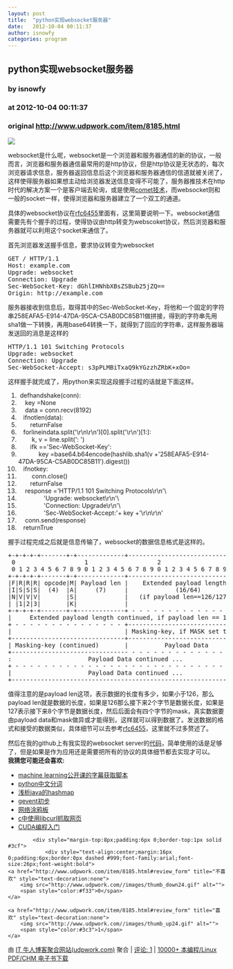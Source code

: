 ```yaml
---
layout: post
title:  "python实现websocket服务器"
date:   2012-10-04 00:11:37
author: isnowfy
categories: program
---
```


## python实现websocket服务器
### by isnowfy
### at 2012-10-04 00:11:37
### original <http://www.udpwork.com/item/8185.html>

<p><a href="http://www.isnowfy.com/wp-content/uploads/2012/10/websocket-lifecycle.png"><img src="http://www.isnowfy.com/wp-content/uploads/2012/10/websocket-lifecycle-300x245.png"></a></p>
<p>websocket是什么呢，websocket是一个浏览器和服务器通信的新的协议，一般而言，浏览器和服务器通信最常用的是http协议，但是http协议是无状态的，每次浏览器请求信息，服务器返回信息后这个浏览器和服务器通信的信道就被关闭了，这样使得服务器如果想主动给浏览器发送信息变得不可能了，服务器推技术在http时代的解决方案一个是客户端去轮询，或是使用<a href="http://www.isnowfy.com/comet-web-chat/">comet技术</a>，而websocket则和一般的socket一样，使得浏览器和服务器建立了一个双工的通道。
<br>
</p>
<p>具体的websocket协议在<a href="http://tools.ietf.org/html/rfc6455">rfc6455</a>里面有，这里简要说明一下。websocket通信需要先有个握手的过程，使得协议由http转变为webscoket协议，然后浏览器和服务器就可以利用这个socket来通信了。</p>
<p>首先浏览器发送握手信息，要求协议转变为websocket</p>
<pre>
GET / HTTP/1.1
Host: example.com
Upgrade: websocket
Connection: Upgrade
Sec-WebSocket-Key: dGhlIHNhbXBsZSBub25jZQ==
Origin: http://example.com
</pre><p>服务器接收到信息后，取得其中的Sec-WebSocket-Key，将他和一个固定的字符串258EAFA5-E914-47DA-95CA-C5AB0DC85B11做拼接，得到的字符串先用sha1做一下转换，再用base64转换一下，就得到了回应的字符串，这样服务器端发送回的消息是这样的</p>
<pre>
HTTP/1.1 101 Switching Protocols
Upgrade: websocket
Connection: Upgrade
Sec-WebSocket-Accept: s3pPLMBiTxaQ9kYGzzhZRbK+xOo=
</pre><p>这样握手就完成了，用python来实现这段握手过程的话就是下面这样。</p>
<div><ol><li><div> defhandshake(conn):</div>
</li>
<li><div>    key =None</div>
</li>
<li><div>    data = conn.recv(8192)</div>
</li>
<li><div>   ifnotlen(data):</div>
</li>
<li><div>       returnFalse</div>
</li>
<li><div>   forlineindata.split('\r\n\r\n')[0].split('\r\n')[1:]:</div>
</li>
<li><div>        k, v = line.split(': ')</div>
</li>
<li><div>       ifk =='Sec-WebSocket-Key':</div>
</li>
<li><div>            key =base64.b64encode(hashlib.sha1(v +'258EAFA5-E914-47DA-95CA-C5AB0DC85B11').digest())</div>
</li>
<li><div>   ifnotkey:</div>
</li>
<li><div>        conn.close()</div>
</li>
<li><div>       returnFalse</div>
</li>
<li><div>    response ='HTTP/1.1 101 Switching Protocols\r\n'\</div>
</li>
<li><div>               'Upgrade: websocket\r\n'\</div>
</li>
<li><div>               'Connection: Upgrade\r\n'\</div>
</li>
<li><div>               'Sec-WebSocket-Accept:'+ key +'\r\n\r\n'</div>
</li>
<li><div>    conn.send(response)</div>
</li>
<li><div>   returnTrue</div>
</li>
</ol>
</div>
<p>握手过程完成之后就是信息传输了，websocket的数据信息格式是这样的。</p>
<pre>
+-+-+-+-+-------+-+-------------+-------------------------------+
 0                   1                   2                   3
 0 1 2 3 4 5 6 7 8 9 0 1 2 3 4 5 6 7 8 9 0 1 2 3 4 5 6 7 8 9 0 1
+-+-+-+-+-------+-+-------------+-------------------------------+
|F|R|R|R| opcode|M| Payload len |    Extended payload length    |
|I|S|S|S|  (4)  |A|     (7)     |             (16/64)           |
|N|V|V|V|       |S|             |   (if payload len==126/127)   |
| |1|2|3|       |K|             |                               |
+-+-+-+-+-------+-+-------------+ - - - - - - - - - - - - - - - +
|     Extended payload length continued, if payload len == 127  |
+ - - - - - - - - - - - - - - - +-------------------------------+
|                               | Masking-key, if MASK set to 1 |
+-------------------------------+-------------------------------+
| Masking-key (continued)       |          Payload Data         |
+-------------------------------- - - - - - - - - - - - - - - - +
:                     Payload Data continued ...                :
+ - - - - - - - - - - - - - - - - - - - - - - - - - - - - - - - +
|                     Payload Data continued ...                |
+---------------------------------------------------------------+
</pre><p>值得注意的是payload len这项，表示数据的长度有多少，如果小于126，那么payload len就是数据的长度，如果是126那么接下来2个字节是数据长度，如果是127表示接下来8个字节是数据长度，然后后面会有四个字节的mask，真实数据要由payload data和mask做异或才能得到，这样就可以得到数据了。发送数据的格式和接受的数据类似，具体细节可以去参考<a href="http://tools.ietf.org/html/rfc6455">rfc6455</a>，这里就不过多赘述了。</p>
<p>然后在我的github上有我实现的websocket server的<a href="https://github.com/isnowfy/python-websocket">代码</a>，简单使用的话是足够了，但是如果是作为应用还是需要把所有的协议的具体细节都去实现才可以。
<br>
<strong>我猜您可能还会喜欢:</strong>
</p>
<ul><li><a href="http://www.isnowfy.com/machine-learning-subtitle-script/" title="2011 年 10 月 11 日">machine learning公开课的字幕获取脚本</a></li>
<li><a href="http://www.isnowfy.com/python-chinese-segmentation/" title="2012 年 03 月 17 日">python中文分词</a></li>
<li><a href="http://www.isnowfy.com/java-hashmap/" title="2011 年 12 月 07 日">浅析java的hashmap</a></li>
<li><a href="http://www.isnowfy.com/introduction-to-gevent/" title="2011 年 12 月 21 日">gevent初步</a></li>
<li><a href="http://www.isnowfy.com/web-paint/" title="2011 年 10 月 03 日">网络涂鸦板</a></li>
<li><a href="http://www.isnowfy.com/libcurl-fetch-webpage/" title="2011 年 08 月 27 日">c中使用libcurl抓取网页</a></li>
<li><a href="http://www.isnowfy.com/introduction-to-cuda/" title="2012 年 10 月 07 日">CUDA编程入门</a></li>
</ul>
<p></p>

			<div style="margin-top:8px;padding:6px 0;border-top:1px solid #3cf">
				<div style="text-align:center;margin:16px 0;padding:6px;border:0px dashed #999;font-family:arial;font-size:26px;font-weight:bold">
	<a href="http://www.udpwork.com/item/8185.html#review_form" title="不喜欢" style="text-decoration:none">
		<img src="http://www.udpwork.com//images/thumb_down24.gif" alt="">
		<span style="color:#f33">0</span>
	</a>
	   
	<a href="http://www.udpwork.com/item/8185.html#review_form" title="喜欢" style="text-decoration:none">
		<img src="http://www.udpwork.com//images/thumb_up24.gif" alt="">
		<span style="color:#3c3">1</span>
	</a>
</div>				<p>
					由 <a href="http://www.udpwork.com/">IT 牛人博客聚合网站(udpwork.com)</a> 聚合
					|
					<a href="http://www.udpwork.com/item/8185.html#reviews">评论: 1</a>
					|
					<a href="http://book.benegg.com/tag/%E7%BC%96%E7%A8%8B?from=udpwork-feed">10000+ 本编程/Linux PDF/CHM 电子书下载</a>
				</p>
			</div>